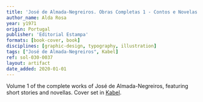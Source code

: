 ```yaml
---
title: 'José de Almada-Negreiros. Obras Completas 1 - Contos e Novelas'
author_name: Alda Rosa
year: y1971
origin: Portugal
publisher: 'Editorial Estampa'
formats: [book-cover, book]
disciplines: [graphic-design, typography, illustration]
tags: ["José de Almada-Negreiros", Kabel]
ref: sol-030-0037
layout: artifact
date_added: 2020-01-01
---
```

Volume 1 of the complete works of José de Almada-Negreiros, featuring short stories and novellas. Cover set in <a class="text-cat-link publisher" href="/tags/Kabel/">Kabel</a>.
